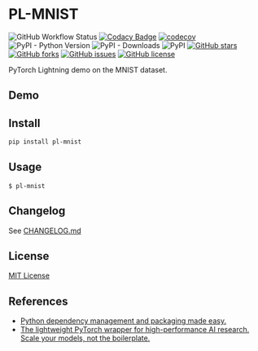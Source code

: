 # PL-MNIST

![GitHub Workflow Status](https://img.shields.io/github/workflow/status/XavierJiezou/PL-MNIST/Release)
[![Codacy Badge](https://app.codacy.com/project/badge/Grade/c2f85c8d6b8a4892b40059703f087eab)](https://www.codacy.com/gh/XavierJiezou/PL-MNIST/dashboard?utm_source=github.com&amp;utm_medium=referral&amp;utm_content=XavierJiezou/PL-MNIST&amp;utm_campaign=Badge_Grade)
[![codecov](https://codecov.io/gh/XavierJiezou/PL-MNIST/branch/main/graph/badge.svg?token=AFQB7E7JID)](https://codecov.io/gh/XavierJiezou/PL-MNIST)
![PyPI - Python Version](https://img.shields.io/pypi/pyversions/PL-MNIST)
![PyPI - Downloads](https://img.shields.io/pypi/dm/PL-MNIST)
![PyPI](https://img.shields.io/pypi/v/PL-MNIST)
[![GitHub stars](https://img.shields.io/github/stars/XavierJiezou/PL-MNIST)](https://github.com/XavierJiezou/PL-MNIST/stargazers)
[![GitHub forks](https://img.shields.io/github/forks/XavierJiezou/PL-MNIST)](https://github.com/XavierJiezou/PL-MNIST/network)
[![GitHub issues](https://img.shields.io/github/issues/XavierJiezou/PL-MNIST)](https://github.com/XavierJiezou/PL-MNIST/issues)
[![GitHub license](https://img.shields.io/github/license/XavierJiezou/PL-MNIST)](https://github.com/XavierJiezou/PL-MNIST/blob/main/LICENSE)

PyTorch Lightning demo on the MNIST dataset.

## Demo

## Install

```bash
pip install pl-mnist
```

## Usage

`$ pl-mnist`

## Changelog

See [CHANGELOG.md](CHANGELOG.md)

## License

[MIT License](License)

## References

- [Python dependency management and packaging made easy.](https://github.com/python-poetry/poetry)
- [The lightweight PyTorch wrapper for high-performance AI research. Scale your models, not the boilerplate.](https://github.com/PyTorchLightning/pytorch-lightning)
